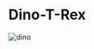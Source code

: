 # Dino-T-Rex
![dino](https://user-images.githubusercontent.com/107277624/218236820-53b3d1b6-8bb4-426b-993e-8fa76afe6cd1.jpg)
